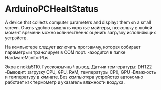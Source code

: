 # ArduinoPCHealtStatus
A device that collects computer parameters and displays them on a small screen.
Очень удобно выявлять скрытые майнеры, поскольку в любой момент времени можно количественно оценить загрузку исполняющих устройств.

На компьютере следует включить программу, которая собирает параметры и транслирует в COM порт. находится в папке HardwareMonitorPlus.

Экран: nokia5110. Русскоязычный вывод.
Датчик температуры: DHT22
-Выводит: загрузку CPU, GPU, RAM, температуры CPU, GPU
-Влажность и температуру в комнате.
Без компьютера устройство автономно работает как термометр и указатель влажности воздуха.
